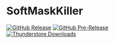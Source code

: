 SoftMaskKiller
============
[![GitHub Release](https://img.shields.io/github/v/release/XuuXiaolan97/LTC_SoftMaskKiller?display_name=release&logo=github&logoColor=white)](https://github.com/XuuXiaolan97/LTC_SoftMaskKiller/releases/latest)
[![GitHub Pre-Release](https://img.shields.io/github/v/release/XuuXiaolan97/LTC_SoftMaskKiller?include_prereleases&display_name=release&logo=github&logoColor=white&label=preview)](https://github.com/XuuXiaolan97/LTC_SoftMaskKiller/releases)  
[![Thunderstore Downloads](https://img.shields.io/thunderstore/dt/XuuXiaolan/SoftMaskKiller?style=flat&logo=thunderstore&logoColor=white&label=thunderstore)](https://thunderstore.io/c/lethal-company/p/XuuXiaolan/SoftMaskKiller/)
